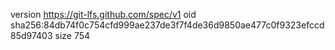 version https://git-lfs.github.com/spec/v1
oid sha256:84db74f0c754cfd999ae237de3f7f4de36d9850ae477c0f9323efccd85d97403
size 754
